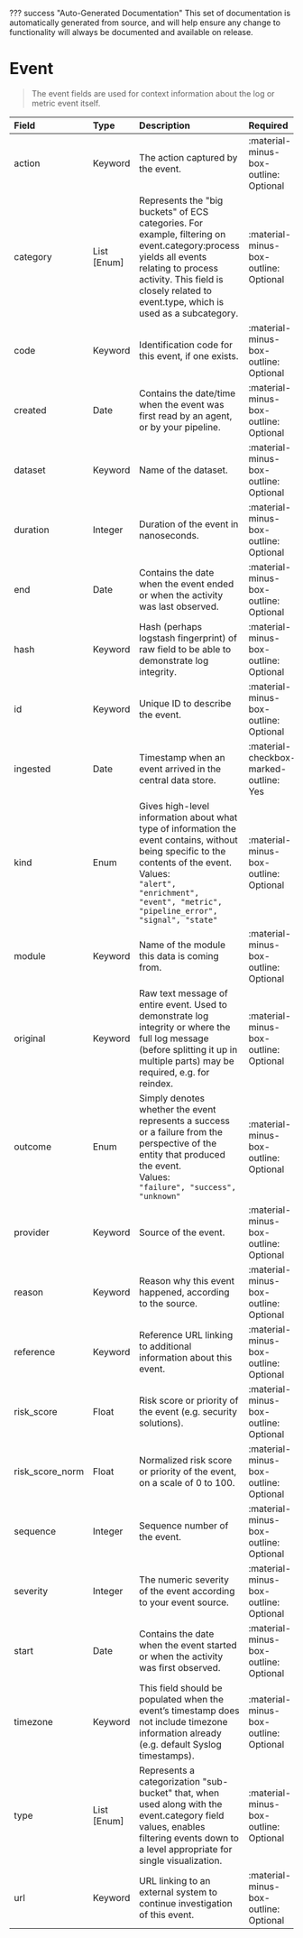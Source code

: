 ??? success "Auto-Generated Documentation"
    This set of documentation is automatically generated from source, and will help ensure any change to functionality will always be documented and available on release.

# Event

> The event fields are used for context information about the log or metric event itself.

| Field | Type | Description | Required | Default |
| :--- | :--- | :--- | :--- | :--- |
| action | Keyword | The action captured by the event. | :material-minus-box-outline: Optional | `None` |
| category | List [Enum] | Represents the "big buckets" of ECS categories. For example, filtering on event.category:process yields all events relating to process activity. This field is closely related to event.type, which is used as a subcategory. | :material-minus-box-outline: Optional | `None` |
| code | Keyword | Identification code for this event, if one exists. | :material-minus-box-outline: Optional | `None` |
| created | Date | Contains the date/time when the event was first read by an agent, or by your pipeline. | :material-minus-box-outline: Optional | `None` |
| dataset | Keyword | Name of the dataset. | :material-minus-box-outline: Optional | `None` |
| duration | Integer | Duration of the event in nanoseconds. | :material-minus-box-outline: Optional | `None` |
| end | Date | Contains the date when the event ended or when the activity was last observed. | :material-minus-box-outline: Optional | `None` |
| hash | Keyword | Hash (perhaps logstash fingerprint) of raw field to be able to demonstrate log integrity. | :material-minus-box-outline: Optional | `None` |
| id | Keyword | Unique ID to describe the event. | :material-minus-box-outline: Optional | `None` |
| ingested | Date | Timestamp when an event arrived in the central data store. | :material-checkbox-marked-outline: Yes | `NOW` |
| kind | Enum | Gives high-level information about what type of information the event contains, without being specific to the contents of the event. <br>Values:<br>`"alert", "enrichment", "event", "metric", "pipeline_error", "signal", "state"` | :material-minus-box-outline: Optional | `None` |
| module | Keyword | Name of the module this data is coming from. | :material-minus-box-outline: Optional | `None` |
| original | Keyword | Raw text message of entire event. Used to demonstrate log integrity or where the full log message (before splitting it up in multiple parts) may be required, e.g. for reindex. | :material-minus-box-outline: Optional | `None` |
| outcome | Enum | Simply denotes whether the event represents a success or a failure from the perspective of the entity that produced the event.<br>Values:<br>`"failure", "success", "unknown"` | :material-minus-box-outline: Optional | `None` |
| provider | Keyword | Source of the event. | :material-minus-box-outline: Optional | `None` |
| reason | Keyword | Reason why this event happened, according to the source. | :material-minus-box-outline: Optional | `None` |
| reference | Keyword | Reference URL linking to additional information about this event. | :material-minus-box-outline: Optional | `None` |
| risk_score | Float | Risk score or priority of the event (e.g. security solutions). | :material-minus-box-outline: Optional | `None` |
| risk_score_norm | Float | Normalized risk score or priority of the event, on a scale of 0 to 100. | :material-minus-box-outline: Optional | `None` |
| sequence | Integer | Sequence number of the event. | :material-minus-box-outline: Optional | `None` |
| severity | Integer | The numeric severity of the event according to your event source. | :material-minus-box-outline: Optional | `None` |
| start | Date | Contains the date when the event started or when the activity was first observed. | :material-minus-box-outline: Optional | `None` |
| timezone | Keyword | This field should be populated when the event’s timestamp does not include timezone information already (e.g. default Syslog timestamps). | :material-minus-box-outline: Optional | `None` |
| type | List [Enum] | Represents a categorization "sub-bucket" that, when used along with the event.category field values, enables filtering events down to a level appropriate for single visualization. | :material-minus-box-outline: Optional | `None` |
| url | Keyword | URL linking to an external system to continue investigation of this event. | :material-minus-box-outline: Optional | `None` |

